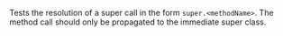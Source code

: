 [//]: # (MAIN: nvc.Class)
Tests the resolution of a super call in the form `super.<methodName>`. The method call should
only be propagated to the immediate super class.
